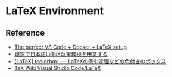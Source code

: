 # LaTeX Environment

## Reference
- [The perfect VS Code + Docker + LaTeX setup](https://korosuke613.hatenablog.com/entry/2019/06/24/171246)
- [爆速で日本語LaTeX執筆環境を用意する](https://korosuke613.hatenablog.com/entry/2019/06/24/171246)
- [[LaTeX] tcolorbox --- LaTeXの例や定理などの色付きのボックス](https://konoyonohana.blog.fc2.com/blog-entry-61.html)
- [TeX Wiki Visual Studio Code/LaTeX](https://texwiki.texjp.org/?Visual%20Studio%20Code%2FLaTeX)
